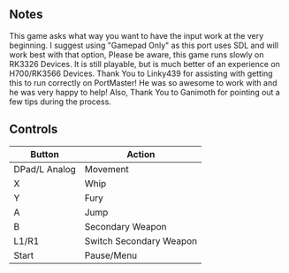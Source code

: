 ## Notes

 This game asks what way you want to have the input work at the very beginning. I suggest using "Gamepad Only" as this port uses SDL and will work best with that option,
 Please be aware, this game runs slowly on RK3326 Devices. It is still playable, but is much better of an experience on H700/RK3566 Devices.
 Thank You to Linky439 for assisting with getting this to run correctly on PortMaster! He was so awesome to work with and he was very happy to help!
Also, Thank You to Ganimoth for pointing out a few tips during the process.

## Controls

| Button | Action |
|--|--| 
|DPad/L Analog|Movement|
|X|Whip|
|Y|Fury|
|A|Jump|
|B|Secondary Weapon|
|L1/R1|Switch Secondary Weapon|
|Start|Pause/Menu|


